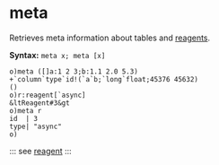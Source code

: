 # meta

Retrieves meta information about tables and [reagents](/reference/types/reagents/overview.md).

**Syntax:** ```meta x; meta [x]```

```o
o)meta ([]a:1 2 3;b:1.1 2.0 5.3)
+`column`type`id!(`a`b;`long`float;45376 45632)
()
o)r:reagent[`async]
&ltReagent#3&gt
o)meta r
id  | 3
type| "async"
o)
```

::: see
[reagent](/verbs/concurrency/reagent.md)
:::
